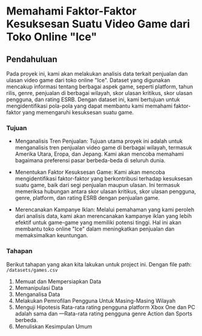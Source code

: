# Memahami Faktor-Faktor Kesuksesan Suatu Video Game dari Toko Online "Ice"
## Pendahuluan
Pada proyek ini, kami akan melakukan analisis data terkait penjualan dan ulasan video game dari toko online "Ice". Dataset yang digunakan mencakup informasi tentang berbagai aspek game, seperti platform, tahun rilis, genre, penjualan di berbagai wilayah, skor ulasan kritikus, skor ulasan pengguna, dan rating ESRB. Dengan dataset ini, kami bertujuan untuk mengidentifikasi pola-pola yang dapat membantu kami memahami faktor-faktor yang memengaruhi kesuksesan suatu game.



### Tujuan
- Menganalisis Tren Penjualan: Tujuan utama proyek ini adalah untuk menganalisis tren penjualan video game di berbagai wilayah, termasuk Amerika Utara, Eropa, dan Jepang. Kami akan mencoba memahami bagaimana preferensi pasar berbeda-beda di seluruh dunia.

- Menentukan Faktor Kesuksesan Game: Kami akan mencoba mengidentifikasi faktor-faktor yang berkontribusi terhadap kesuksesan suatu game, baik dari segi penjualan maupun ulasan. Ini termasuk memeriksa hubungan antara skor ulasan kritikus, skor ulasan pengguna, genre, platform, dan rating ESRB dengan penjualan game.

- Merencanakan Kampanye Iklan: Melalui pemahaman yang kami peroleh dari analisis data, kami akan merencanakan kampanye iklan yang lebih efektif untuk game-game yang memiliki potensi tinggi. Hal ini akan membantu toko online "Ice" dalam meningkatkan penjualan dan memaksimalkan keuntungan.

### Tahapan
Berikut tahapan yang akan kita lakukan untuk project ini. Dengan file path: `/datasets/games.csv`

1. Memuat dan Mempersiapkan Data
2. Memanipulasi Data
3. Menganalisa Data
4. Melakukan Pemrofilan Pengguna Untuk Masing-Masing Wilayah
5. Menguji Hipotesis Rata-rata rating pengguna platform Xbox One dan PC adalah sama dan —Rata-rata rating pengguna genre Action dan Sports berbeda.
6. Menuliskan Kesimpulan Umum
